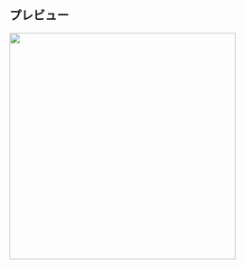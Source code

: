 

## プレビュー

<img src="https://user-images.githubusercontent.com/62790209/168471395-7a4c92ae-e160-4721-b6f9-0e2667e252f1.png" width="400">
